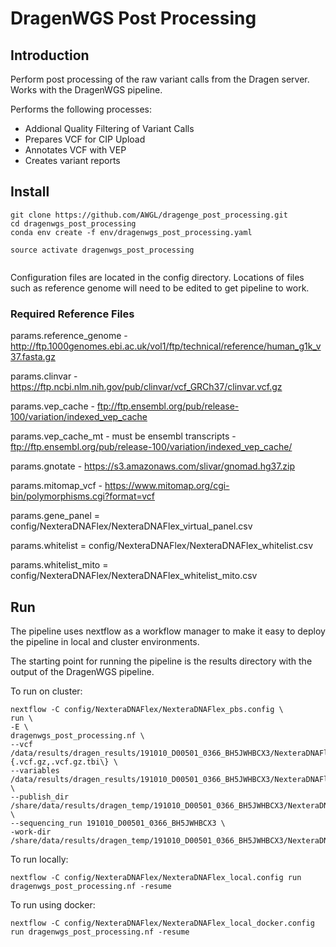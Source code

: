 # DragenWGS Post Processing

## Introduction

Perform post processing of the raw variant calls from the Dragen server. Works with the DragenWGS pipeline.

Performs the following processes:

- Addional Quality Filtering of Variant Calls
- Prepares VCF for CIP Upload
- Annotates VCF with VEP
- Creates variant reports

## Install

```
git clone https://github.com/AWGL/dragenge_post_processing.git
cd dragenwgs_post_processing
conda env create -f env/dragenwgs_post_processing.yaml

source activate dragenwgs_post_processing


```

Configuration files are located in the config directory. Locations of files such as reference genome will need to be edited to get pipeline to work.

 ### Required Reference Files

params.reference_genome - http://ftp.1000genomes.ebi.ac.uk/vol1/ftp/technical/reference/human_g1k_v37.fasta.gz

params.clinvar - https://ftp.ncbi.nlm.nih.gov/pub/clinvar/vcf_GRCh37/clinvar.vcf.gz

params.vep_cache - ftp://ftp.ensembl.org/pub/release-100/variation/indexed_vep_cache

params.vep_cache_mt - must be ensembl transcripts - ftp://ftp.ensembl.org/pub/release-100/variation/indexed_vep_cache/

params.gnotate - https://s3.amazonaws.com/slivar/gnomad.hg37.zip

params.mitomap_vcf - https://www.mitomap.org/cgi-bin/polymorphisms.cgi?format=vcf

params.gene_panel = config/NexteraDNAFlex/NexteraDNAFlex_virtual_panel.csv

params.whitelist = config/NexteraDNAFlex/NexteraDNAFlex_whitelist.csv

params.whitelist_mito = config/NexteraDNAFlex/NexteraDNAFlex_whitelist_mito.csv


## Run

The pipeline uses nextflow as a workflow manager to make it easy to deploy the pipeline in local and cluster environments.

The starting point for running the pipeline is the results directory with the output of the DragenWGS pipeline.

To run on cluster:

```
nextflow -C config/NexteraDNAFlex/NexteraDNAFlex_pbs.config \
run \
-E \
dragenwgs_post_processing.nf \
--vcf /data/results/dragen_results/191010_D00501_0366_BH5JWHBCX3/NexteraDNAFlex/191010_D00501_0366_BH5JWHBCX3\{.vcf.gz,.vcf.gz.tbi\} \
--variables /data/results/dragen_results/191010_D00501_0366_BH5JWHBCX3/NexteraDNAFlex/\*/\*.variables \
--publish_dir /share/data/results/dragen_temp/191010_D00501_0366_BH5JWHBCX3/NexteraDNAFlex/results \
--sequencing_run 191010_D00501_0366_BH5JWHBCX3 \
-work-dir /share/data/results/dragen_temp/191010_D00501_0366_BH5JWHBCX3/NexteraDNAFlex/work
```

To run locally:
```
nextflow -C config/NexteraDNAFlex/NexteraDNAFlex_local.config run dragenwgs_post_processing.nf -resume

```

To run using docker:
```
nextflow -C config/NexteraDNAFlex/NexteraDNAFlex_local_docker.config run dragenwgs_post_processing.nf -resume
```


